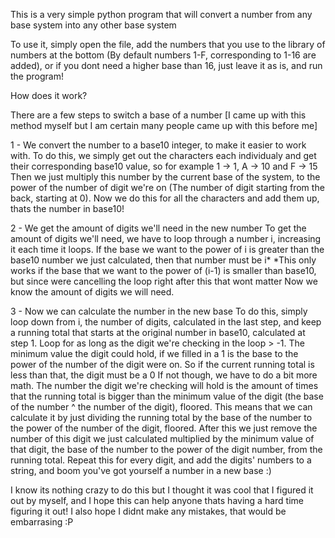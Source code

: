 This is a very simple python program that will convert a number from any base system into any other base system

To use it, simply open the file, add the numbers that you use to the library of numbers at the bottom (By default numbers 1-F, corresponding to 1-16 are added),
or if you dont need a higher base than 16, just leave it as is, and run the program!

How does it work?

There are a few steps to switch a base of a number [I came up with this method myself but I am certain many people came up with this before me]

1 - We convert the number to a base10 integer, to make it easier to work with.
    To do this, we simply get out the characters each individualy and get their corresponding base10 value, so for example 1 -> 1, A -> 10 and F -> 15
    Then we just multiply this number by the current base of the system, 
    to the power of the number of digit we're on (The number of digit starting from the back, starting at 0).
    Now we do this for all the characters and add them up, thats the number in base10!
    
2 - We get the amount of digits we'll need in the new number
    To get the amount of digits we'll need, we have to loop through a number i, increasing it each time it loops.
    If the base we want to the power of i is greater than the base10 number we just calculated, then that number must be i*
    *This only works if the base that we want to the power of (i-1) is smaller than base10, but since were cancelling the loop right after this that wont matter
    Now we know the amount of digits we will need.

3 - Now we can calculate the number in the new base
    To do this, simply loop down from i, the number of digits, calculated in the last step, and keep a running total that starts at the original number in base10,
    calculated at step 1. Loop for as long as the digit we're checking in the loop > -1.
    The minimum value the digit could hold, if we filled in a 1 is the base to the power of the number of the digit were on. 
    So if the current running total is less than that, the digit must be a 0
    If not though, we have to do a bit more math.
    The number the digit we're checking will hold is the amount of times that the running total is bigger 
    than the minimum value of the digit (the base of the number ^ the number of the digit), floored.
    This means that we can calculate it by just dividing the running total by the base of the number to the power of the number of the digit, floored.
    After this we just remove the number of this digit we just calculated multiplied by the minimum value of that digit, 
    the base of the number to the power of the digit number, from the running total.
    Repeat this for every digit, and add the digits' numbers to a string, and boom you've got yourself a number in a new base :)


I know its nothing crazy to do this but I thought it was cool that I figured it out by myself, and I hope this can help anyone thats having a hard time figuring it out!
I also hope I didnt make any mistakes, that would be embarrasing :P
